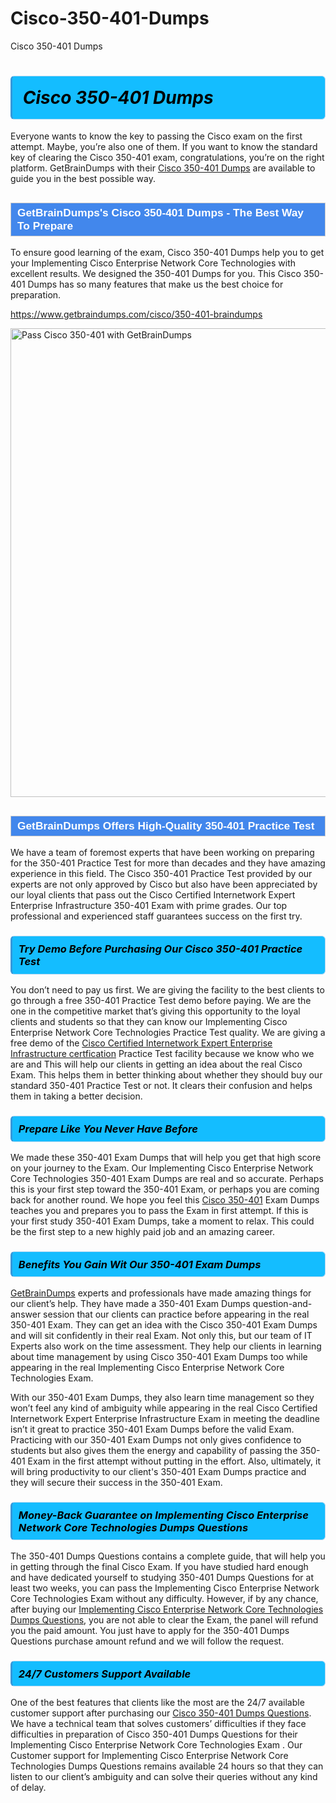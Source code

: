 # Cisco-350-401-Dumps
Cisco 350-401 Dumps
<h1><strong><span style="display: block; color: #000000; background: #14BDFF; border: 0.5px solid #AED6F1; border-left: 3px solid #3498DB; padding: .6em; border-radius: 6px;">                     <em>Cisco 350-401 <span class="exam_variation">Dumps</span> </em>                </span></strong>            </h1>                        <p>Everyone wants to know the key to passing the Cisco exam on the first attempt. Maybe, you’re also one of them. If you want to know the standard key of             clearing the Cisco 350-401 exam, congratulations, you’re on the right platform. GetBrainDumps with their             <a href="https://www.getbraindumps.com/cisco/350-401-braindumps">Cisco 350-401 <span class="exam_variation">Dumps</span></a> are available to guide you in the best possible way.</p>                        <h2 style="background: #4287ec; border: 1px solid #cccccc; padding: 5px 10px;">                <span style="color: #ffffff;">                    <span style="font-size: 11pt;">                        <span style="line-height: normal;">                            <span style="font-family: Calibri,sans-serif;">                                <strong>                                    <span style="font-size: 13.0pt;">GetBrainDumps's Cisco 350-401 <span class="exam_variation">Dumps</span> - The Best Way To Prepare</span>                                </strong>                            </span>                        </span>                    </span>                </span>            </h2>                        <p>To ensure good learning of the exam,  Cisco 350-401 <span class="exam_variation">Dumps</span> help you to get your Implementing Cisco Enterprise Network Core Technologies with excellent results.             We designed the 350-401 <span class="exam_variation">Dumps</span> for you. This Cisco 350-401 <span class="exam_variation">Dumps</span> has so many features that make us the best choice for preparation.</p>                        <p><a href="https://www.getbraindumps.com/cisco/350-401-braindumps">https://www.getbraindumps.com/cisco/350-401-braindumps</a></p>                        <p><a href="https://www.getbraindumps.com/"><img src="https://www.getbraindumps.com/images/get-updated-exam-questions-with-discount-getbraindumps.jpg" class="postImage" alt="Pass Cisco 350-401 with GetBrainDumps" width="750"></a></p>                            <h2 style="background: #4287ec; border: 1px solid #cccccc; padding: 5px 10px;">                <span style="color: #ffffff;">                    <span style="font-size: 11pt;">                        <span style="line-height: normal;">                            <span style="font-family: Calibri,sans-serif;">                                <strong>                                    <span style="font-size: 13.0pt;">GetBrainDumps Offers High-Quality 350-401 <span class="exam_variation2">Practice Test</span></span>                                </strong>                            </span>                        </span>                    </span>                </span>            </h2>                        <p>We have a team of foremost experts that have been working on preparing for the 350-401 <span class="exam_variation2">Practice Test</span>  for more than decades and they have             amazing experience in this field. The Cisco 350-401 <span class="exam_variation2">Practice Test</span> provided by our experts are not only approved by Cisco but also have been             appreciated by our loyal clients that pass out the Cisco Certified Internetwork Expert Enterprise Infrastructure 350-401 Exam with prime grades. Our top professional and             experienced staff guarantees success on the first try.</p>                        <h3>                <strong>                    <span style="display: block; color: #000000; background: #14BDFF; border: 0.5px solid #AED6F1; border-left: 3px solid #3498DB; padding: .6em; border-radius: 6px;">                        <em>Try Demo Before Purchasing Our Cisco 350-401 <span class="exam_variation2">Practice Test</span></em>                    </span>                </strong>            </h3>                        <p>You don’t need to pay us first. We are giving the facility to the best clients to go through a free 350-401 <span class="exam_variation2">Practice Test</span> demo before paying.             We are the one in the competitive market that’s giving this opportunity to the loyal clients and students so that they can know our             Implementing Cisco Enterprise Network Core Technologies <span class="exam_variation2">Practice Test</span> quality. We are giving a free demo of the <a href="https://www.getbraindumps.com/cisco/ccie-enterprise-infrastructure-braindumps.html">Cisco Certified Internetwork Expert Enterprise Infrastructure certfication</a> <span class="exam_variation2">Practice Test</span> facility             because we know who we are and This will help our clients in getting an idea about the real Cisco Exam. This helps them in better thinking             about whether they should buy our standard 350-401 <span class="exam_variation2">Practice Test</span> or not. It clears their confusion and helps them in taking a better decision.</p>                        <h3>                <strong>                    <span style="display: block; color: #000000; background: #14BDFF; border: 0.5px solid #AED6F1; border-left: 3px solid #3498DB; padding: .6em; border-radius: 6px;">                        <em>Prepare Like You Never Have Before</em>                    </span>                </strong>            </h3>                        <p>We made these 350-401 <span class="exam_variation3">Exam Dumps</span> that will help you get that high score on your journey to the Exam. Our Implementing Cisco Enterprise Network Core Technologies 350-401 <span class="exam_variation3">Exam Dumps</span>             are real and so accurate. Perhaps this is your first step toward the 350-401 Exam, or perhaps you are coming back for another round. We hope             you feel this <a href="https://www.getbraindumps.com/cisco-braindumps.html">Cisco 350-401</a> <span class="exam_variation3">Exam Dumps</span> teaches you and prepares you to pass the Exam in first attempt. If this is your first study             350-401 <span class="exam_variation3">Exam Dumps</span>, take a moment to relax. This could be the first step to a new highly paid job and an amazing career.</p>                        <h3>                <strong>                    <span style="display: block; color: #000000; background: #14BDFF; border: 0.5px solid #AED6F1; border-left: 3px solid #3498DB; padding: .6em; border-radius: 6px;">                        <em>Benefits You Gain Wit Our 350-401 <span class="exam_variation3">Exam Dumps</span></em>                    </span>                </strong>            </h3>                        <p><a href="https://www.getbraindumps.com/">GetBrainDumps</a> experts and professionals have made amazing things for our client’s help. They have made a 350-401 <span class="exam_variation3">Exam Dumps</span> question-and-answer session that             our clients can practice before appearing in the real 350-401 Exam. They can get an idea with the  Cisco 350-401 <span class="exam_variation3">Exam Dumps</span> and will             sit confidently in their real Exam. Not only this, but our team of IT Experts also work on the time assessment. They help our clients in learning about             time management by using Cisco 350-401 <span class="exam_variation3">Exam Dumps</span>  too while appearing in the real Implementing Cisco Enterprise Network Core Technologies Exam. </p>                        <p>With our 350-401 <span class="exam_variation3">Exam Dumps</span>, they also learn time management so they won’t feel any kind of ambiguity while appearing in the real             Cisco Certified Internetwork Expert Enterprise Infrastructure Exam in meeting the deadline isn’t it great to practice 350-401 <span class="exam_variation3">Exam Dumps</span> before the valid Exam. Practicing with             our 350-401 <span class="exam_variation3">Exam Dumps</span> not only gives confidence to students but also gives them the energy and capability of passing the 350-401 Exam in the first             attempt without putting in the effort. Also, ultimately, it will bring productivity to our client's 350-401 <span class="exam_variation3">Exam Dumps</span> practice and they will             secure their success in the 350-401 Exam.</p>                        <h3>                <strong>                    <span style="display: block; color: #000000; background: #14BDFF; border: 0.5px solid #AED6F1; border-left: 3px solid #3498DB; padding: .6em; border-radius: 6px;">                        <em>Money-Back Guarantee on Implementing Cisco Enterprise Network Core Technologies <span class="exam_variation4">Dumps Questions</span></em>                    </span>                </strong>            </h3>                        <p>The 350-401 <span class="exam_variation4">Dumps Questions</span> contains a complete guide, that will help you in getting through the final Cisco Exam. If you have studied hard enough and have             dedicated yourself to studying 350-401 <span class="exam_variation4">Dumps Questions</span> for at least two weeks, you can pass the Implementing Cisco Enterprise Network Core Technologies Exam without any difficulty. However,             if by any chance, after buying our <a href="https://www.getbraindumps.com/cisco/350-401-braindumps">Implementing Cisco Enterprise Network Core Technologies <span class="exam_variation4">Dumps Questions</span></a>, you are not able to clear the Exam, the panel will refund you the paid amount.             You just have to apply for the 350-401 <span class="exam_variation4">Dumps Questions</span> purchase amount refund and we will follow the request.</p>                        <h3>                <strong>                    <span style="display: block; color: #000000; background: #14BDFF; border: 0.5px solid #AED6F1; border-left: 3px solid #3498DB; padding: .6em; border-radius: 6px;">                        <em>24/7 Customers Support Available</em>                    </span>                </strong>            </h3>                        <p>One of the best features that clients like the most are the 24/7 available customer support after purchasing our <a href="https://www.getbraindumps.com/cisco/350-401-braindumps">Cisco 350-401 <span class="exam_variation4">Dumps Questions</span></a>.             We have a technical team that solves customers’ difficulties if they face difficulties in preparation of Cisco 350-401 <span class="exam_variation4">Dumps Questions</span> for             their Implementing Cisco Enterprise Network Core Technologies Exam . Our Customer support for Implementing Cisco Enterprise Network Core Technologies <span class="exam_variation4">Dumps Questions</span> remains available 24 hours so that they can listen to our             client’s ambiguity and can solve their queries without any kind of delay.</p>                    
